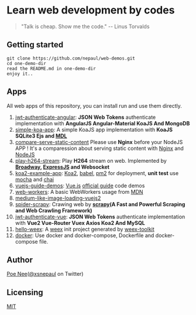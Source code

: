 # Learn web development by codes

> "Talk is cheap. Show me the code."  -- Linus Torvalds 


## Getting started
```
git clone https://github.com/nepaul/web-demos.git
cd one-demo-dir
read the README.md in one-demo-dir
enjoy it..
```

## Apps
All web apps of this repository, you can install run and use them directly.

1. [jwt-authenticate-angular](https://github.com/nepaul/web-demos/tree/master/jwt-authenticate-angular): **JSON Web Tokens** authenticate implementation with **AngularJS Angular-Material KoaJS And MongoDB**
2. [simple-koa-app](https://github.com/nepaul/web-demos/tree/master/simple-koa-app): A simple KoaJS app implementation with **KoaJS SQLite3 Ejs and [MDL](https://getmdl.io/started)**
3. [compare-serve-static-content](https://github.com/nepaul/learn-web-development-by-codes/tree/master/compare-serve-static-content) Please use **Nginx** before your NodeJS APP ! It's a comparession about serving static content with [Nginx](https://www.nginx.com/resources/wiki/) and [NodeJS](https://nodejs.org/en/)
4. [play-h264-stream](https://github.com/nepaul/learn-web-development-by-codes/tree/master/play-h264-stream): Play **H264** stream on web. Implemented by **[Broadway](https://github.com/mbebenita/Broadway), [ExpressJS](http://expressjs.com/) and Websocket**
5. [koa2-example-app](https://github.com/nepaul/learn-web-development-by-codes/tree/master/z-koa2-expmple-app): [Koa2](https://github.com/koajs/koa/tree/v2.x), [babel](https://babeljs.io/), [pm2](https://github.com/Unitech/pm2) for deployment, **unit test** use [mocha](https://mochajs.org/) and [chai](http://chaijs.com/)
6. [vuejs-guide-demos](https://github.com/nepaul/learn-web-development-by-codes/tree/master/vuejs-guide-demos): [Vue.js](https://vuejs.org) [official guide](https://vuejs.org/v2/guide/) code demos
7. [web-workers](https://github.com/nepaul/learn-web-development-by-codes/tree/master/web-workers): A basic WebWorkers usage from [MDN](https://developer.mozilla.org/en-US/docs/Web/API/Web_Workers_API/Using_web_workers)
8. [medium-like-image-loading-vuejs2](https://github.com/nepaul/learn-web-development-by-codes/tree/master/medium-like-image-loading-with-vuejs)
9. [spider-scrapy](https://github.com/nepaul/learn-web-development-by-codes/tree/master/spider-scrapy): Crawing web by **[scrapy](https://scrapy.org/)(A Fast and Powerful Scraping and Web Crawling Framework)**
10. [jwt-authenticate-vue](https://github.com/nepaul/learn-web-development-by-codes/tree/master/jwt-authenticate-vuejs2): **JSON Web Tokens** authenticate implementation with **Vue2 Vue-Router Vuex Axios Koa2 And MySQL**
11. [hello-weex](https://github.com/nepaul/learn-web-development-by-codes/tree/master/hello-weex): A [weex](https://weex.apache.org/) init project generated by [weex-toolkit](https://weex.apache.org/cn/guide/tools/toolkit.html)
12. [docker](https://github.com/nepaul/learn-web-development-by-codes/tree/master/docker): Use docker and docker-compose, Dockerfile and docker-compose file.

## Author
[Poe Nee](http://nepaul.github.io/)([@xsnepaul](https://twitter.com/xsnepaul) on Twitter)

## Licensing
[MIT](https://github.com/nepaul/web-demos/blob/master/LICENSE)
